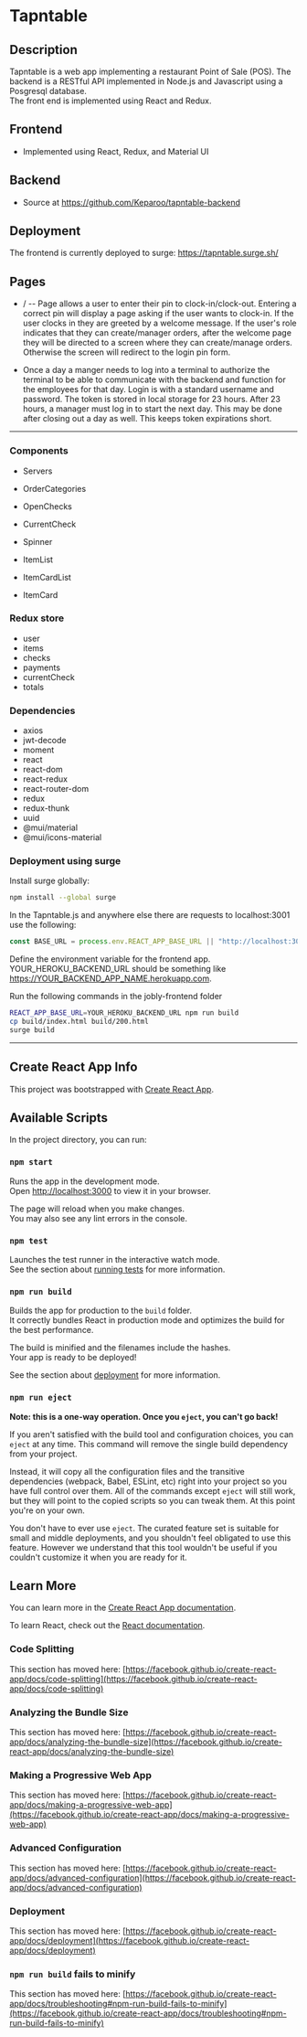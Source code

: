 # Tapntable

## Description

Tapntable is a web app implementing a restaurant Point of Sale (POS). The backend is a RESTful API implemented in Node.js and Javascript using a Posgresql database.  
The front end is implemented using React and Redux.  

## Frontend

* Implemented using React, Redux, and Material UI

## Backend

* Source at https://github.com/Keparoo/tapntable-backend

## Deployment

The frontend is currently deployed to surge:
https://tapntable.surge.sh/

## Pages

* / -- Page allows a user to enter their pin to clock-in/clock-out. Entering a correct pin will display a page asking if the user wants to clock-in. If the user clocks in they are greeted by a welcome message. If the user's role indicates that they can create/manager orders, after the welcome page they will be directed to a screen where they can create/manage orders. Otherwise the screen will redirect to the login pin form.

* Once a day a manger needs to log into a terminal to authorize the terminal to be able to communicate with the backend and function for the employees for that day. Login is with a standard username and password. The token is stored in local storage for 23 hours. After 23 hours, a manager must log in to start the next day. This may be done after closing out a day as well. This keeps token expirations short.

----

### Components

* Servers
* OrderCategories
* OpenChecks
* CurrentCheck

* Spinner
* ItemList
* ItemCardList
* ItemCard

### Redux store

* user
* items
* checks
* payments
* currentCheck
* totals

### Dependencies

* axios
* jwt-decode
* moment
* react
* react-dom
* react-redux
* react-router-dom
* redux
* redux-thunk
* uuid
* @mui/material
* @mui/icons-material

### Deployment using surge

Install surge globally:

```bash
npm install --global surge
```

In the Tapntable.js and anywhere else there are requests to localhost:3001 use the following:

```javascript
const BASE_URL = process.env.REACT_APP_BASE_URL || "http://localhost:3001";
```

Define the environment variable for the frontend app. YOUR_HEROKU_BACKEND_URL should be something like https://YOUR_BACKEND_APP_NAME.herokuapp.com.

Run the following commands in the jobly-frontend folder

```bash
REACT_APP_BASE_URL=YOUR_HEROKU_BACKEND_URL npm run build
cp build/index.html build/200.html
surge build
```

----

## Create React App Info

This project was bootstrapped with [Create React App](https://github.com/facebook/create-react-app).

## Available Scripts

In the project directory, you can run:

### `npm start`

Runs the app in the development mode.\
Open [http://localhost:3000](http://localhost:3000) to view it in your browser.

The page will reload when you make changes.\
You may also see any lint errors in the console.

### `npm test`

Launches the test runner in the interactive watch mode.\
See the section about [running tests](https://facebook.github.io/create-react-app/docs/running-tests) for more information.

### `npm run build`

Builds the app for production to the `build` folder.\
It correctly bundles React in production mode and optimizes the build for the best performance.

The build is minified and the filenames include the hashes.\
Your app is ready to be deployed!

See the section about [deployment](https://facebook.github.io/create-react-app/docs/deployment) for more information.

### `npm run eject`

**Note: this is a one-way operation. Once you `eject`, you can't go back!**

If you aren't satisfied with the build tool and configuration choices, you can `eject` at any time. This command will remove the single build dependency from your project.

Instead, it will copy all the configuration files and the transitive dependencies (webpack, Babel, ESLint, etc) right into your project so you have full control over them. All of the commands except `eject` will still work, but they will point to the copied scripts so you can tweak them. At this point you're on your own.

You don't have to ever use `eject`. The curated feature set is suitable for small and middle deployments, and you shouldn't feel obligated to use this feature. However we understand that this tool wouldn't be useful if you couldn't customize it when you are ready for it.

## Learn More

You can learn more in the [Create React App documentation](https://facebook.github.io/create-react-app/docs/getting-started).

To learn React, check out the [React documentation](https://reactjs.org/).

### Code Splitting

This section has moved here: [https://facebook.github.io/create-react-app/docs/code-splitting](https://facebook.github.io/create-react-app/docs/code-splitting)

### Analyzing the Bundle Size

This section has moved here: [https://facebook.github.io/create-react-app/docs/analyzing-the-bundle-size](https://facebook.github.io/create-react-app/docs/analyzing-the-bundle-size)

### Making a Progressive Web App

This section has moved here: [https://facebook.github.io/create-react-app/docs/making-a-progressive-web-app](https://facebook.github.io/create-react-app/docs/making-a-progressive-web-app)

### Advanced Configuration

This section has moved here: [https://facebook.github.io/create-react-app/docs/advanced-configuration](https://facebook.github.io/create-react-app/docs/advanced-configuration)

### Deployment

This section has moved here: [https://facebook.github.io/create-react-app/docs/deployment](https://facebook.github.io/create-react-app/docs/deployment)

### `npm run build` fails to minify

This section has moved here: [https://facebook.github.io/create-react-app/docs/troubleshooting#npm-run-build-fails-to-minify](https://facebook.github.io/create-react-app/docs/troubleshooting#npm-run-build-fails-to-minify)

